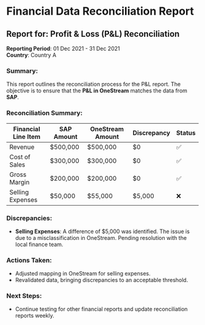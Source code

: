 # Financial Data Reconciliation Report

## Report for: Profit & Loss (P&L) Reconciliation  
**Reporting Period**: 01 Dec 2021 - 31 Dec 2021  
**Country**: Country A

### Summary:
This report outlines the reconciliation process for the P&L report. The objective is to ensure that the **P&L in OneStream** matches the data from **SAP**.

### Reconciliation Summary:
| Financial Line Item | SAP Amount | OneStream Amount | Discrepancy | Status |
|---------------------|------------|------------------|-------------|--------|
| Revenue             | $500,000   | $500,000         | $0          | ✅      |
| Cost of Sales       | $300,000   | $300,000         | $0          | ✅      |
| Gross Margin        | $200,000   | $200,000         | $0          | ✅      |
| Selling Expenses    | $50,000    | $55,000          | $5,000      | ❌      |

### Discrepancies:
- **Selling Expenses**: A difference of $5,000 was identified. The issue is due to a misclassification in OneStream. Pending resolution with the local finance team.

### Actions Taken:
- Adjusted mapping in OneStream for selling expenses.
- Revalidated data, bringing discrepancies to an acceptable threshold.

### Next Steps:
- Continue testing for other financial reports and update reconciliation reports weekly.

